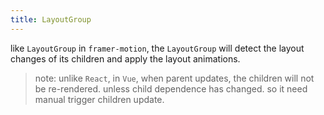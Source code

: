 ```yaml
---
title: LayoutGroup
---
```


like `LayoutGroup` in `framer-motion`, the `LayoutGroup` will detect the layout changes of its children and apply the layout animations.

>note: unlike `React`, in `Vue`, when parent updates, the children will not be re-rendered. unless child dependence has changed. so it need manual trigger children update.
